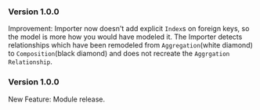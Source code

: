 ### Version 1.0.0

Improvement: Importer now doesn't add explicit `Index`s on foreign keys, so the model is more how you would have modeled it. The Importer detects relationships which have been remodeled from `Aggregation`(white diamond) to `Composition`(black diamond) and does not recreate the `Aggrgation Relationship`.

### Version 1.0.0

New Feature: Module release.
